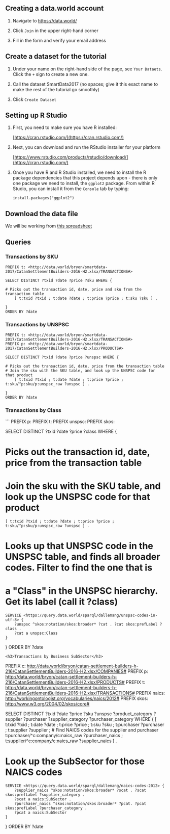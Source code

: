 <h2 id="setup-dw">Creating a data.world account</h2>

1.  Navigate to https://data.world/

1.  Click `Join` in the upper right-hand corner

1.  Fill in the form and verify your email address

<h2 id="setup-dataset">Create a dataset for the tutorial</h2>

1. Under your name on the right-hand side of the page, see `Your Dataets`.  Click the  `+` sign to create a new one. 

1. Call the dataset SmartData2017  (no spaces; give it this exact name to make the rest of the tutorial go smoothly)

1. Click `Create Dataset`

<h2 id="setup-r">Setting up R Studio</h2>

1.  First, you need to make sure you have R installed:

    [https://cran.rstudio.com/](https://cran.rstudio.com/)

1.  Next, you can download and run the RStudio installer for your platform
    
    [https://www.rstudio.com/products/rstudio/download/](https://cran.rstudio.com/)
   
1.  Once you have R and R Studio installed, we need to install the R package dependencies that this project depends upon - there is only one package we need to install, the `ggplot2` package.  From within R Studio, you can install it from the `Console` tab by typing:

    ```
    install.packages("ggplot2")
    ```

<h2 id="download-data">Download the data file</h2>

We will be working from <a href="https://github.com/bryonjacob/SmartData2017/raw/master/docs/CatanSettlementBuilders-2016-H2.xlsx">this spreadsheet</a>

<h2 id="queries">Queries</h2>
<h3>Transactions by SKU</h3>

```
PREFIX t: <http://data.world/bryon/smartdata-2017/CatanSettlementBuilders-2016-H2.xlsx/TRANSACTIONS#>

SELECT DISTINCT ?txid ?date ?price ?sku WHERE {

# Picks out the transaction id, date, price and sku from the transaction table
    [ t:txid ?txid ; t:date ?date ; t:price ?price ; t:sku ?sku ] .

}
ORDER BY ?date
```
<h3>Transactions by UNSPSC</h3>

```
PREFIX t: <http://data.world/bryon/smartdata-2017/CatanSettlementBuilders-2016-H2.xlsx/TRANSACTIONS#>
PREFIX p: <http://data.world/bryon/smartdata-2017/CatanSettlementBuilders-2016-H2.xlsx/PRODUCTS#>

SELECT DISTINCT ?txid ?date ?price ?unspsc WHERE {

# Picks out the transaction id, date, price from the transaction table
# Join the sku with the SKU table, and look up the UNSPSC code for that product
    [ t:txid ?txid ; t:date ?date ; t:price ?price ; t:sku/^p:sku/p:unspsc_raw ?unspsc ] .

}
ORDER BY ?date
```

<h3>Transactions by Class</h3>
```
PREFIX p: <http://data.world/bryon/catan-settlement-builders-h-216/CatanSettlementBuilders-2016-H2.xlsx/PRODUCTS#>
PREFIX t: <http://data.world/bryon/catan-settlement-builders-h-216/CatanSettlementBuilders-2016-H2.xlsx/TRANSACTIONS#>
PREFIX unspsc: <http://workingontologist.org/vocabularies/unspsc#>
PREFIX skos: <http://www.w3.org/2004/02/skos/core#>

SELECT DISTINCT ?txid ?date ?price ?class   WHERE {

# Picks out the transaction id, date, price from the transaction table
# Join the sku with the SKU table, and look up the UNSPSC code for that product
    [ t:txid ?txid ; t:date ?date ; t:price ?price ; t:sku/^p:sku/p:unspsc_raw ?unspsc ] .

# Looks up that UNSPSC code in the UNSPSC table, and finds all broader codes.  Filter to find the one that is 
# a "Class" in the UNSPSC hierarchy.  Get its label (call it ?class)
    SERVICE <https://query.data.world/sparql/dallemang/unspsc-codes-in-utf-8> {
        ?unspsc ^skos:notation/skos:broader* ?cat . ?cat skos:prefLabel ?class .
        ?cat a unspsc:Class 
    } 
}
ORDER BY ?date
```
<h3>Transactions by Business SubSector</h3>
```
PREFIX c: <http://data.world/bryon/catan-settlement-builders-h-216/CatanSettlementBuilders-2016-H2.xlsx/COMPANIES#>
PREFIX p: <http://data.world/bryon/catan-settlement-builders-h-216/CatanSettlementBuilders-2016-H2.xlsx/PRODUCTS#>
PREFIX t: <http://data.world/bryon/catan-settlement-builders-h-216/CatanSettlementBuilders-2016-H2.xlsx/TRANSACTIONS#>
PREFIX naics: <http://workingontologist.org/vocabularies/naics/2012#>
PREFIX skos: <http://www.w3.org/2004/02/skos/core#>

SELECT DISTINCT ?txid ?date ?price ?sku ?unspsc ?product_category ?supplier ?purchaser ?supplier_category ?purchaser_category WHERE {
    [ t:txid ?txid ; t:date ?date ; t:price ?price ; t:sku ?sku ;
      t:purchaser ?purchaser ; t:supplier ?supplier ;
      # Find NAICS codes for the supplier and purchaser
      t:purchaser/^c:company/c:naics_raw ?purchaser_naics ; 
      t:supplier/^c:company/c:naics_raw ?supplier_naics ] .

 # Look up the SubSector for those NAICS codes
    SERVICE <https://query.data.world/sparql/dallemang/naics-codes-2012> {
        ?supplier_naics ^skos:notation/skos:broader* ?scat . ?scat skos:prefLabel ?supplier_category .
        ?scat a naics:SubSector .
        ?purchaser_naics ^skos:notation/skos:broader* ?pcat. ?pcat skos:prefLabel ?purchaser_category .
        ?pcat a naics:SubSector
    } 
}
ORDER BY ?date
```

